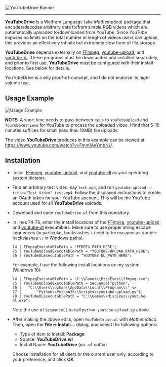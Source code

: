 ![YouTubeDrive Banner](https://user-images.githubusercontent.com/4504054/27016629-b9306d52-4ee7-11e7-96e5-7026eabc45de.png)

--------------------------------------------------------------------------------

**YouTubeDrive** is a Wolfram Language (aka *Mathematica*) package that encodes/decodes arbitrary data to/from simple RGB videos which are automatically uploaded to/downloaded from YouTube. Since YouTube imposes no limits on the total number or length of videos users can upload, this provides an effectively infinite but extremely slow form of file storage.

**YouTubeDrive** depends externally on [FFmpeg](https://ffmpeg.org/), [youtube-upload](https://github.com/tokland/youtube-upload), and [youtube-dl](https://rg3.github.io/youtube-dl/). These programs must be downloaded and installed separately, and prior to first use, **YouTubeDrive** must be configured with their install locations. See below for details.

YouTubeDrive is a silly proof-of-concept, and I do not endorse its high-volume use.

## Usage Example

![Usage Example](https://user-images.githubusercontent.com/4504054/27015901-fc81875c-4ede-11e7-9f99-3b7f7f4d4939.png)

**NOTE:** A short time needs to pass between calls to `YouTubeUpload` and `YouTubeRetrieve` for YouTube to process the uploaded video. I find that 5-10 minutes suffices for small (less than 10MB) file uploads.

The video **YouTubeDrive** produces in this example can be viewed at https://www.youtube.com/watch?v=Fmm1AeYmbNU.

## Installation

 * Install [FFmpeg](https://ffmpeg.org/), [youtube-upload](https://github.com/tokland/youtube-upload), and [youtube-dl](https://rg3.github.io/youtube-dl/) as your operating system dictates.
 * Find an arbitrary test video, say `test.mp4`, and run `youtube-upload --title="Test Video" test.mp4`. Follow the displayed instructions to create an OAuth token for your YouTube account. This will be the YouTube account used for all **YouTubeDrive** uploads.
 * Download and open `YouTubeDrive.wl` from this repository.
 * In lines 74-76, enter the install locations of the [FFmpeg](https://ffmpeg.org/), [youtube-upload](https://github.com/tokland/youtube-upload), and [youtube-dl](https://rg3.github.io/youtube-dl/) executables. Make sure to use proper string escape sequences (in particular, backslashes `\` need to be escaped as double-backslashes `\\` in Windows paths).
    ```
    74 | FFmpegExecutablePath = "FFMPEG_PATH_HERE";
    75 | YouTubeUploadExecutablePath = "YOUTUBE-UPLOAD_PATH_HERE";
    76 | YouTubeDLExecutablePath = "YOUTUBE-DL_PATH_HERE";
    ```
   For example, I use the following install locations on my system (Windows 10):
    ```
    74 | FFmpegExecutablePath = "C:\\Games\\MiscExes\\ffmpeg.exe";
    75 | YouTubeUploadExecutablePath = Sequence["python",
    76 |   "C:\\Users\\dzhan\\AppData\\Local\\Programs\\" <>
    77 |       "Python\\Python35\\Scripts\\youtube-upload.py"];
    78 | YouTubeDLExecutablePath = "C:\\Games\\MiscExes\\youtube-dl.exe";
    ```
   Note the use of `Sequence[]` to call `python youtube-upload.py` above.
 * After making the above edits, open `YouTubeDrive.wl` with *Mathematica*. Then, open the **File ⇨ Install...** dialog, and select the following options:
    - Type of Item to Install: **Package**
    - Source: **YouTubeDrive.wl**
    - Install Name: **YouTubeDrive** (no `.wl` suffix)
   
   Choose installation for all users or the current user only, according to your preference, and click **OK**.
